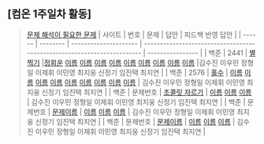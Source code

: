 ## [컴온 1주일차 활동]

> [문제 해석이 필요한 문제](https://www.acmicpc.net/group/workbook/view/9797/29056)
> | 사이트 | 번호 | 문제 | 답안 | 피드백 반영 답안 |
> | ------ | -------- | --------------------- | ----------------------------------------------------------------------- | ---------------- |
> | 백준 | 2441 | [별찍기](https://www.acmicpc.net/problem/2441) |[정회운](1조/bj2441_jhw.java) [이름](자기가푼문제주소) [이름](문제주소) [이름](문제푼자기주소) [이름](문제주소) [이름](문제푼자기주소) [이름](문제주소) [이름](문제푼자기주소) [이름](문제주소) [이름](문제푼자기주소) |김수진 이우민 정형일 이제휘 이민영 최지웅 신정기 임진택 최지연 |
> | 백준 | 2576 | [홀수](https://www.acmicpc.net/problem/2576) | [이름](자기가푼문제주소) [이름](문제주소) [이름](문제푼자기주소) [이름](문제주소) [이름](문제푼자기주소) [이름](문제주소) [이름](문제푼자기주소) [이름](문제주소) [이름](문제푼자기주소) | 김수진 이우민 정형일 이제휘 이민영 최지웅 신정기 임진택 최지연 |
> | 백준 | 문제번호 | [초콜릿 자르기](https://www.acmicpc.net/problem/2163) | [이름](자기가푼문제주소) [이름](문제주소) [이름](문제푼자기주소) | 김수진 이우민 정형일 이제휘 이민영 최지웅 신정기 임진택 최지연 |
> | 백준 | 문제번호 | [문제이름](문제주소) | [이름](자기가푼문제주소) [이름](문제주소) [이름](문제푼자기주소) | 김수진 이우민 정형일 이제휘 이민영 최지웅 신정기 임진택 최지연 |
> | 백준 | 문제번호 | [문제이름](문제주소) | [이름](자기가푼문제주소) [이름](문제주소) [이름](문제푼자기주소) | 김수진 이우민 정형일 이제휘 이민영 최지웅 신정기 임진택 최지연 |
